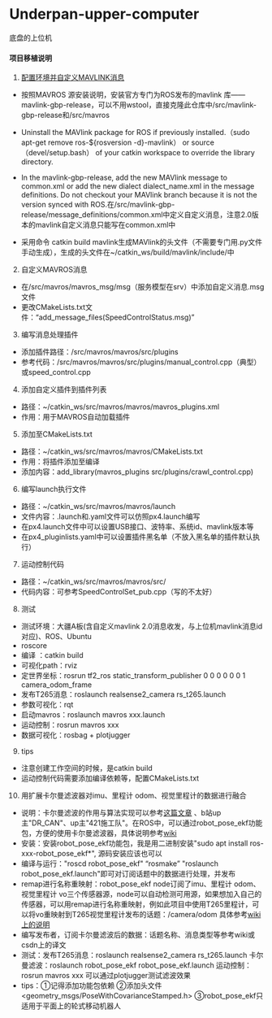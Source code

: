 # Underpan-upper-computer
底盘的上位机
#### 项目移植说明
1. [配置环境并自定义MAVLINK消息](https://mavlink.io/zh/getting_started/ros.html)
  - 按照MAVROS 源安装说明，安装官方专门为ROS发布的mavlink 库——mavlink-gbp-release，可以不用wstool，直接克隆此仓库中/src/mavlink-gbp-release和/src/mavros

  - Uninstall the MAVlink package for ROS if previously installed.（sudo apt-get remove ros-${rosversion -d}-mavlink）
    or source （devel/setup.bash） of your catkin workspace to override the library directory.

  - In the mavlink-gbp-release, add the new MAVlink message to common.xml or add the new dialect dialect_name.xml in the message definitions. Do not checkout your MAVlink branch because it is not the version synced with ROS.在/src/mavlink-gbp-release/message_definitions/common.xml中定义自定义消息，注意2.0版本的mavlink自定义消息只能写在common.xml中

  - 采用命令 catkin build mavlink生成MAVlink的头文件（不需要专门用.py文件手动生成），生成的头文件在~/catkin_ws/build/mavlink/include/中
  
2. 自定义MAVROS消息
  - 在/src/mavros/mavros_msg/msg（服务模型在srv）中添加自定义消息.msg文件
  - 更改CMakeLists.txt文件：“add_message_files(SpeedControlStatus.msg)”
 
3. 编写消息处理插件
  - 添加插件路径：/src/mavros/mavros/src/plugins
  - 参考代码：/src/mavros/mavros/src/plugins/manual_control.cpp（典型）
  或speed_control.cpp
4. 添加自定义插件到插件列表
  - 路径：~/catkin_ws/src/mavros/mavros/mavros_plugins.xml
  - 作用：用于MAVROS自动加载插件
5. 添加至CMakeLists.txt
  - 路径：~/catkin_ws/src/mavros/mavros/CMakeLists.txt
  - 作用：将插件添加至编译
  - 添加内容：add_library(mavros_plugins src/plugins/crawl_control.cpp)
 6. 编写launch执行文件
  - 路径：~/catkin_ws/src/mavros/mavros/launch
  - 文件内容：.launch和.yaml文件可以仿照px4.launch编写
  - 在px4.launch文件中可以设置USB接口、波特率、系统id、mavlink版本等
  - 在px4_pluginlists.yaml中可以设置插件黑名单（不放入黑名单的插件默认执行）
 7. 运动控制代码
  - 路径：~/catkin_ws/src/mavros/mavros/src/
  - 代码内容：可参考SpeedControlSet_pub.cpp（写的不太好）
 8. 测试
  - 测试环境：大疆A板(含自定义mavlink 2.0消息收发，与上位机mavlink消息id对应)、ROS、Ubuntu
  - roscore
  - 编译 ：catkin build
  - 可视化path：rviz
  - 定世界坐标：rosrun tf2_ros static_transform_publisher 0 0 0 0 0 0 1 camera_odom_frame 
  - 发布T265消息：roslaunch realsense2_camera rs_t265.launch 
  - 参数可视化：rqt
  - 启动mavros：roslaunch mavros xxx.launch 
  - 运动控制：rosrun mavros xxx
  - 数据可视化：rosbag + plotjugger
 9. tips
  - 注意创建工作空间的时候，是catkin build
  - 运动控制代码需要添加编译依赖等，配置CMakeLists.txt
10. 用扩展卡尔曼滤波器对imu、里程计 odom、视觉里程计的数据进行融合
  - 说明：卡尔曼滤波的作用与算法实现可以参考[这篇文章](http://www.bzarg.com/p/how-a-kalman-filter-works-in-pictures) 、b站up主"DR_CAN"、up主"421施工队"。在ROS中，可以通过robot_pose_ekf功能包，方便的使用卡尔曼滤波器，具体说明参考[wiki](http://wiki.ros.org/robot_pose_ekf)
  - 安装：安装robot_pose_ekf功能包，我是用二进制安装"sudo apt install ros-xxx-robot_pose_ekf*", 源码安装应该也可以
  - 编译与运行："roscd robot_pose_ekf" “rosmake” "roslaunch robot_pose_ekf.launch"即可对订阅话题中的数据进行处理，并发布
  - remap进行名称重映射：robot_pose_ekf node订阅了imu、里程计 odom、视觉里程计 vo三个传感器源，node可以自动检测可用源，如果想加入自己的传感器，可以用remap进行名称重映射，例如此项目中使用T265里程计，可以将vo重映射到T265视觉里程计发布的话题：/camera/odom  具体参考[wiki上的说明](http://wiki.ros.org/robot_pose_ekf/Tutorials/AddingGpsSensor)
  - 编写发布者，订阅卡尔曼滤波后的数据：话题名称、消息类型等参考wiki或csdn上的译文
  - 测试：发布T265消息：roslaunch realsense2_camera rs_t265.launch
  卡尔曼滤波：roslaunch robot_pose_ekf robot_pose_ekf.launch 运动控制：rosrun mavros xxx 可以通过plotjugger测试滤波效果
  - tips：①记得添加功能包依赖 ②添加头文件 <geometry_msgs/PoseWithCovarianceStamped.h> ③robot_pose_ekf只适用于平面上的轮式移动机器人
  
 
  
  
